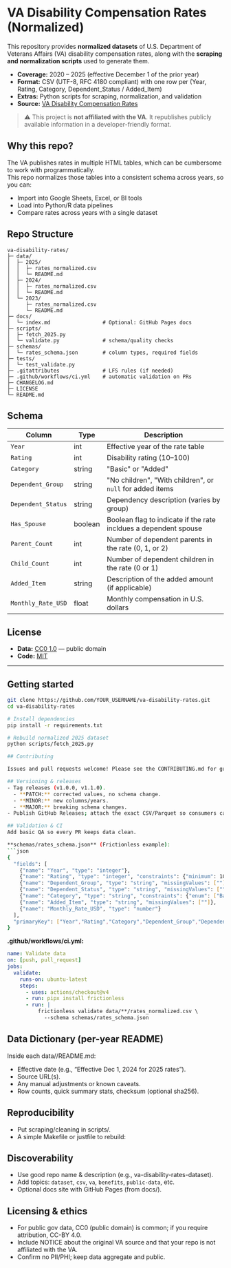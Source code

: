 # VA Disability Compensation Rates (Normalized)

This repository provides **normalized datasets** of U.S. Department of Veterans Affairs (VA) disability compensation rates, along with the **scraping and normalization scripts** used to generate them.

- **Coverage:** 2020 – 2025 (effective December 1 of the prior year)
- **Format:** CSV (UTF-8, RFC 4180 compliant) with one row per (Year, Rating, Category, Dependent_Status / Added_Item)
- **Extras:** Python scripts for scraping, normalization, and validation
- **Source:** [VA Disability Compensation Rates](https://www.va.gov/disability/compensation-rates/veteran-rates/)

> ⚠️ This project is **not affiliated with the VA**. It republishes publicly available information in a developer-friendly format.

## Why this repo?

The VA publishes rates in multiple HTML tables, which can be cumbersome to work with programmatically.  
This repo normalizes those tables into a consistent schema across years, so you can:

- Import into Google Sheets, Excel, or BI tools
- Load into Python/R data pipelines
- Compare rates across years with a single dataset

## Repo Structure
```
va-disability-rates/
├─ data/
│  ├─ 2025/
│  │  ├─ rates_normalized.csv
│  │  └─ README.md
│  ├─ 2024/
│  │  ├─ rates_normalized.csv
│  │  └─ README.md
│  └─ 2023/
│     ├─ rates_normalized.csv
│     └─ README.md
├─ docs/
│  └─ index.md                 # Optional: GitHub Pages docs
├─ scripts/
│  ├─ fetch_2025.py
│  └─ validate.py              # schema/quality checks
├─ schemas/
│  └─ rates_schema.json        # column types, required fields
├─ tests/
│  └─ test_validate.py
├─ .gitattributes              # LFS rules (if needed)
├─ .github/workflows/ci.yml    # automatic validation on PRs
├─ CHANGELOG.md
├─ LICENSE
└─ README.md
```

## Schema

| Column            | Type    | Description |
|-------------------|---------|-------------|
| `Year`            | int     | Effective year of the rate table |
| `Rating`          | int     | Disability rating (10–100) |
| `Category`        | string  | "Basic" or "Added" |
| `Dependent_Group` | string  | "No children", "With children", or `null` for added items |
| `Dependent_Status`| string  | Dependency description (varies by group) |
| `Has_Spouse`      | boolean | Boolean flag to indicate if the rate incldues a dependent spouse |
| `Parent_Count`    | int     | Number of dependent parents in the rate (0, 1, or 2) |
| `Child_Count`     | int     | Number of dependent children in the rate (0 or 1) |
| `Added_Item`      | string  | Description of the added amount (if applicable) |
| `Monthly_Rate_USD`| float   | Monthly compensation in U.S. dollars |

## License

- **Data:** [CC0 1.0](https://creativecommons.org/publicdomain/zero/1.0/) — public domain  
- **Code:** [MIT](https://opensource.org/licenses/MIT)

---

## Getting started

```bash
git clone https://github.com/YOUR_USERNAME/va-disability-rates.git
cd va-disability-rates

# Install dependencies
pip install -r requirements.txt

# Rebuild normalized 2025 dataset
python scripts/fetch_2025.py

## Contributing

Issues and pull requests welcome! Please see the CONTRIBUTING.md for guidelines.

## Versioning & releases
- Tag releases (v1.0.0, v1.1.0).
  - **PATCH:** corrected values, no schema change.
  - **MINOR:** new columns/years.
  - **MAJOR:** breaking schema changes.
- Publish GitHub Releases; attach the exact CSV/Parquet so consumers can pin.

## Validation & CI
Add basic QA so every PR keeps data clean.

**schemas/rates_schema.json** (Frictionless example):
```json
{
  "fields": [
    {"name": "Year", "type": "integer"},
    {"name": "Rating", "type": "integer", "constraints": {"minimum": 10, "maximum": 100}},
    {"name": "Dependent_Group", "type": "string", "missingValues": [""]},
    {"name": "Dependent_Status", "type": "string", "missingValues": [""]},
    {"name": "Category", "type": "string", "constraints": {"enum": ["Basic","Added"]}},
    {"name": "Added_Item", "type": "string", "missingValues": [""]},
    {"name": "Monthly_Rate_USD", "type": "number"}
  ],
  "primaryKey": ["Year","Rating","Category","Dependent_Group","Dependent_Status","Added_Item"]
}
```

**.github/workflows/ci.yml:**
```yaml
name: Validate data
on: [push, pull_request]
jobs:
  validate:
    runs-on: ubuntu-latest
    steps:
      - uses: actions/checkout@v4
      - run: pipx install frictionless
      - run: |
          frictionless validate data/**/rates_normalized.csv \
            --schema schemas/rates_schema.json
```

## Data Dictionary (per-year README)
Inside each data/<year>/README.md:
- Effective date (e.g., “Effective Dec 1, 2024 for 2025 rates”).
- Source URL(s).
- Any manual adjustments or known caveats.
- Row counts, quick summary stats, checksum (optional sha256).

## Reproducibility
- Put scraping/cleaning in scripts/.
- A simple Makefile or justfile to rebuild:

## Discoverability
- Use good repo name & description (e.g., va-disability-rates-dataset).
- Add topics: `dataset`, `csv`, `va`, `benefits`, `public-data`, etc.
- Optional docs site with GitHub Pages (from docs/).

## Licensing & ethics
- For public gov data, CC0 (public domain) is common; if you require attribution, CC-BY 4.0.
- Include NOTICE about the original VA source and that your repo is not affiliated with the VA.
- Confirm no PII/PHI; keep data aggregate and public.
